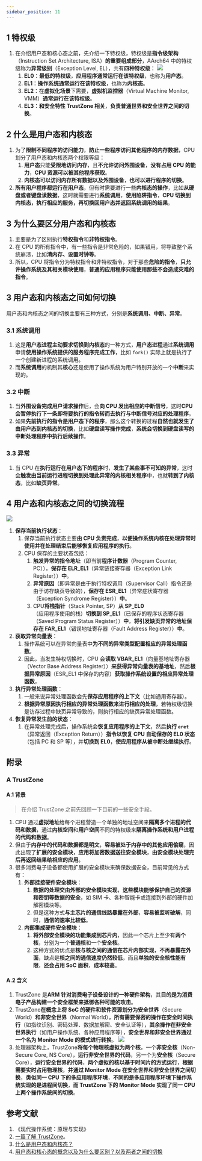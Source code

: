 ```yaml
---
sidebar_position: 11
---
```


## 1 特权级

1. 在介绍用户态和核心态之前，先介绍一下特权级，特权级是**指令级架构**（Instruction Set Architecture, ISA）**的重要组成部分**，AArch64 中的特权级称为**异常级别**（Exception Level, EL），共有**四种特权级**：
   ![](https://notebook.grayson.top/media/202207/2022-07-06_150541_847019.png)
   1. **EL0**：**最低的特权级**，**应用程序通常运行在该特权级**，也称为**用户态**。
   2. **EL1**：**操作系统通常运行在该特权级**，也称为**内核态**。
   3. **EL2**：在**虚拟化场景**下需要，**虚拟机监控器**（Virtual Machine Monitor, VMM）**通常运行在该特权级**。
   4. **EL3**：**和安全特性 TrustZone 相关**，**负责普通世界和安全世界之间的切换**。

## 2 什么是用户态和内核态

1. 为了**限制不同程序的访问能力**，**防止一些程序访问其他程序的内存数据**，CPU 划分了用户态和内核态两个权限等级：
   1. **用户态**只能**受限地访问内存**，且**不允许访问外围设备**，**没有占用 CPU 的能力**，**CPU 资源可以被其他程序获取**。
   2. **内核态可以访问内存所有数据以及外围设备**，**也可以进行程序的切换**。
2. **所有用户程序都运行在用户态**，但有时需要进行一些**内核态的操作**，比如**从硬盘或者键盘读数据**，这时就需要进行**系统调用**，**使用陷阱指令**，**CPU 切换到内核态，执行相应的服务，再切换回用户态并返回系统调用的结果**。

## 3 为什么要区分用户态和内核态

1. 主要是为了区别执行**特权指令**和**非特权指令**。
2. 在 CPU 的所有指令中，有一些指令是非常危险的，如果错用，将导致整个系统崩溃，比如**清内存、设置时钟等**。
3. 所以，CPU 将指令分为特权指令和非特权指令，对于那些**危险的指令**，**只允许操作系统及其相关模块使用**，**普通的应用程序只能使用那些不会造成灾难的指令**。

## 3 用户态和内核态之间如何切换

用户态和内核态之间的切换主要有三种方式，分别是**系统调用、中断、异常**。

### 3.1 系统调用

1. 这是**用户态进程主动要求切换到内核态**的一种方式，**用户态进程**通过**系统调用**申请**使用操作系统提供的服务程序完成工作**，比如 `fork()` 实际上就是执行了一个创建新进程的系统调用。
2. 而**系统调用**的机制其**核心**还是使用了操作系统为用户特别开放的一个**中断**来实现的。

### 3.2 中断

1. 当**外围设备完成用户请求操作**后，会**向 CPU 发出相应的中断信号**，这时**CPU 会暂停执行下一条即将要执行的指令转而去执行与中断信号对应的处理程序**。
2. 如果**先前执行的指令是用户态下的程序**，那么这个转换的过程**自然也就发生了由用户态到内核态的切换**，比如**硬盘读写操作完成**，**系统会切换到硬盘读写的中断处理程序中执行后续操作**。

### 3.3 异常

1. 当 CPU 在**执行运行在用户态下的程序**时，**发生了某些事不可知的异常**，这时会**触发由当前运行进程切换到处理此异常的内核相关程序**中，也就**转到了内核态**，比如**缺页异常**。

## 4 用户态和内核态之间的切换流程

![](https://notebook.grayson.top/media/202207/2022-07-06_162103_019791.png)

1. **保存当前执行状态**：
   1. 保存当前执行状态主要**由 CPU 负责完成**，**以便操作系统内核在处理异常时使用并在处理结束后能够恢复应用程序的执行**。
   2. CPU 保存的主要状态包括：
      1. **触发异常的指令地址**（即当前**程序计数器**（Program Counter, PC）），**保存在 ELR_EL1**（异常链接寄存器（Exception Link Register））**中**。
      2. **异常原因**（即异常是由于执行特权调用（Supervisor Call）指令还是由于访存缺页导致的），**保存在 ESR_EL1**（异常症状寄存器（Exception Syndrome Register））**中**。
      3. CPU**将栈指针**（Stack Pointer, SP）**从 SP_EL0**（应用程序使用的栈）**切换到 SP_EL1**（已保存的程序状态寄存器（Saved Program Status Register））**中**，**将引发缺页异常的地址保存在 FAR_EL1**（错误地址寄存器（Fault Address Register））**中**。
2. **获取异常向量表**：
   1. 操作系统可以在异常向量表中**为不同的异常类型配置相应的异常处理函数**。
   2. 因此，当发生特权切换时，CPU 会**读取 VBAR_EL1**（向量基地址寄存器（Vector Base Address Register））**来获得异常向量表的基地址**，然后**根据异常原因**（ESR_EL1 中保存的内容）**获取操作系统设置的相应异常处理函数**，
3. **执行异常处理函数**：
   1. 一般来说异常处理函数会先**保存应用程序的上下文**（比如通用寄存器）。
   2. **根据异常原因执行相应的异常处理函数来进行相应的处理**，若特权级切换是访存过程中缺页异常导致的，则执行相应的缺页异常处理函数。
4. **恢复异常发生前的状态**：
   1. 在异常处理完成后，操作系统会**恢复应用程序的上下文**，然后**执行 `eret`**（异常返回（Exception Return））**指令以恢复 CPU 自动保存的 EL0 状态**（包括 PC 和 SP 等），并**切换到 EL0**，**使应用程序从被中断处继续执行**。

## 附录

### A TrustZone

#### A.1 背景

> 在介绍 TrustZone 之前先回顾一下目前的一些安全手段。

1. CPU 通过**虚拟地址**给每个进程营造一个单独的地址空间来**隔离多个进程的代码和数据**，通过**内核空间**和**用户空间**不同的特权级来**隔离操作系统和用户进程的代码和数据**。
2. 但由于**内存中的代码和数据都是明文**，**容易被处于内存中的其他应用偷窥**，因此出现了**扩展的安全模块**，**应用将加密数据送往安全模块**，**由安全模块处理完后再返回结果给相应的应用**。
3. 很多消费电子设备都使用扩展的安全模块来确保数据安全，目前常见的方式有：
   1. **外部挂接硬件安全模块**：
      1. **数据的处理交由外部的安全模块实现**，**这些模块能够保护自己的资源和密钥等数据的安全**，如 SIM 卡、各种智能卡或连接到外部的硬件加解密模块等。
      2. 但是这种方式**与主芯片的通信线路暴露在外部**，**容易被监听破解**，同时，**通信的速率比较低**。
   2. **内部集成硬件安全模块**：
      1. **将外部安全模块的功能集成到芯片内**，因此一个芯片上至少有**两个核**，分别为一个**普通核**和一个**安全核**。
      2. 这种方式的优点是**核与核之间的通信在芯片内部实现**，**不再暴露在外面**，缺点是**核之间的通信速度仍然较低**，而且**单独的安全核性能有限**，**还会占用 SoC 面积**，**成本较高**。

#### A.2 含义

1. TrustZone 是**ARM 针对消费电子设备设计的一种硬件架构**，其**目的是为消费电子产品构建一个安全框架来抵御各种可能的攻击**。
2. TrustZone**在概念上将 SoC 的硬件和软件资源划分为安全世界**（Secure World）**和非安全世界**（Normal World），**所有需要保密的操作在安全时间执行**（如指纹识别、密码处理、数据加解密、安全认证等），**其余操作在非安全世界执行**（如用户操作系统、各种应用程序等），**安全世界和非安全世界通过一个名为 Monitor Mode 的模式进行转换**。
   ![](https://notebook.grayson.top/media/202207/2022-07-06_155752_164663.png)
3. 处理器架构上，TrustZone**将每个物理核虚拟为两个核**，一个**非安全核**（Non-Secure Core, NS Core），**运行非安全世界的代码**，另一个为**安全核**（Secure Core），**运行安全世界的代码**，**两个虚拟的核以基于时间片的方式运行**，**根据需要实时占用物理核**，**并通过 Monitor Mode 在安全世界和非安全世界之间切换**，**类似同一 CPU 下的多应用程序环境**，**不同的是多应用程序环境下操作系统实现的是进程间切换**，**而 TrustZone 下的 Monitor Mode 实现了同一 CPU 上两个操作系统间的切换**。

## 参考文献

1. 《现代操作系统：原理与实现》
2. [一篇了解 TrustZone](https://blog.csdn.net/guyongqiangx/article/details/78020257)。
3. [什么是用户态和内核态？](https://github.com/wolverinn/Waking-Up/blob/master/Operating%20Systems.md#%E4%BB%80%E4%B9%88%E6%98%AF%E7%94%A8%E6%88%B7%E6%80%81%E5%92%8C%E5%86%85%E6%A0%B8%E6%80%81)
4. [用户态和核心态的概念以及为什么要区别？以及两者之间的切换](https://www.codenong.com/cs105695961)
